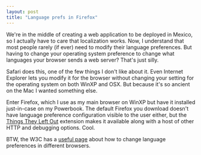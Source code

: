 ```yaml
---
layout: post
title: "Language prefs in Firefox"
---
```




We're in the middle of creating a web application to be deployed in Mexico, so I actually have to care that localization works. Now, I understand that most people rarely (if ever) need to modify their language preferences. But having to change your operating system preference to change what languages your browser sends a web server? That's just silly.

<p>Safari does this, one of the few things I don't like about it. Even Internet Explorer lets you modify it for the browser without changing your setting for the operating system on both WinXP and OSX. But because it's so ancient on the Mac I wanted something else.</p>

<p>Enter Firefox, which I use as my main browser on WinXP but have it installed just-in-case on my Powerbook. The default Firefox you download doesn't have language preference configuration visible to the user either, but the <a href="http://texturizer.net/firefox/extensions/#ttlo">Things They Left Out</a> extension makes it available along with a host of other HTTP and debugging options. Cool.</p>

<p>BTW, the W3C has a <a href="http://www.w3.org/International/questions/qa-lang-priorities.html">useful page</a> about how to change language preferences in different browsers.</p>


